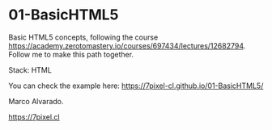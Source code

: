 # 01-BasicHTML5
Basic HTML5 concepts, following the course https://academy.zerotomastery.io/courses/697434/lectures/12682794.
Follow me to make this path together.

Stack:
  HTML

You can check the example here:
https://7pixel-cl.github.io/01-BasicHTML5/

Marco Alvarado.

https://7pixel.cl
